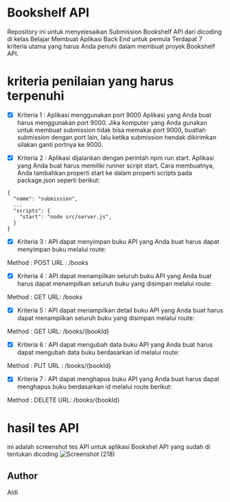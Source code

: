 # Bookshelf API

Repository ini untuk menyelesaikan Submission Bookshelf API dari dicoding di kelas Belajar Membuat Aplikasi Back End untuk pemula
Terdapat 7 kriteria utama yang harus Anda penuhi dalam membuat proyek Bookshelf API.

# kriteria penilaian yang harus terpenuhi
- [x] Kriteria 1 : Aplikasi menggunakan port 9000
Aplikasi yang Anda buat harus menggunakan port 9000. Jika komputer yang Anda gunakan untuk membuat submission tidak bisa memakai port 9000,  buatlah submission dengan port lain, lalu ketika submission hendak dikirimkan silakan ganti portnya ke 9000.

- [x] Kriteria 2 : Aplikasi dijalankan dengan perintah npm run start.
Aplikasi yang Anda buat harus memiliki runner script start. Cara membuatnya, Anda tambahkan properti start ke dalam properti scripts pada package.json seperti berikut:
```
{
  "name": "submission",
  ...
  "scripts": {
    "start": "node src/server.js",
  }
}
```

- [x] Kriteria 3 : API dapat menyimpan buku
API yang Anda buat harus dapat menyimpan buku melalui route:

Method : POST
URL : /books

- [x] Kriteria 4 : API dapat menampilkan seluruh buku
API yang Anda buat harus dapat menampilkan seluruh buku yang disimpan melalui route:

Method : GET
URL: /books

- [x] Kriteria 5 : API dapat menampilkan detail buku
API yang Anda buat harus dapat menampilkan seluruh buku yang disimpan melalui route:

Method : GET
URL: /books/{bookId}

- [x] Kriteria 6 : API dapat mengubah data buku
API yang Anda buat harus dapat mengubah data buku berdasarkan id melalui route:

Method : PUT
URL : /books/{bookId}

- [x] Kriteria 7 : API dapat menghapus buku
API yang Anda buat harus dapat menghapus buku berdasarkan id melalui route berikut:

Method : DELETE
URL: /books/{bookId}

# hasil tes API
ini adalah screenshot tes API untuk aplikasi Bookshel API yang sudah di tentukan dicoding
![Screenshot (218)](https://github.com/ALDI010403/Bookshelf-API/assets/102725152/0b5179bf-b085-48a4-8454-f9f6038e5d25)

## Author
Aldi
